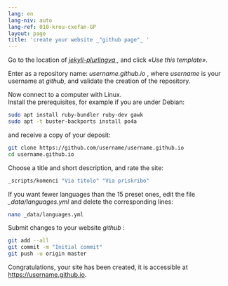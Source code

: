 ```yaml
---
lang: en
lang-niv: auto
lang-ref: 010-kreu-cxefan-GP
layout: page
title: 'create your website _"github page"_ '
---
```


Go to the location of [ _jekyll-plurlingva_ ](https://github.com/jmichault/jekyll-plurlingva), and click _«Use this template»_.

Enter as a repository name: _username.github.io_ , where _username_ is your username at _github_, and validate the creation of the repository.

Now connect to a computer with Linux.  
Install the prerequisites, for example if you are under Debian:
```bash
sudo apt install ruby-bundler ruby-dev gawk
sudo apt -t buster-backports install po4a
```

and receive a copy of your deposit:
```bash
git clone https://github.com/username/username.github.io
cd username.github.io
```

Choose a title and short description, and rate the site:
```bash
_scripts/komenci "Via titolo" "Via priskribo"
```

If you want fewer languages ​​than the 15 preset ones, edit the file _\_data/languages.yml_ and delete the corresponding lines:
```bash
nano _data/languages.yml
```

Submit changes to your website _github_ :
```bash
git add --all
git commit -m "Initial commit"
git push -u origin master
```

Congratulations, your site has been created, it is accessible at https://username.github.io.

